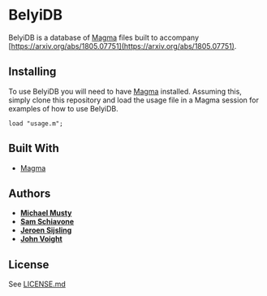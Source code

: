 # BelyiDB

BelyiDB is a database of [Magma](http://magma.maths.usyd.edu.au/magma/) files built to accompany [https://arxiv.org/abs/1805.07751](https://arxiv.org/abs/1805.07751).

## Installing

To use BelyiDB you will need to have
[Magma](http://magma.maths.usyd.edu.au/magma/) installed. Assuming this, simply
clone this repository and load the usage file in a Magma session for examples of
how to use BelyiDB.

```
load "usage.m";
```

## Built With

* [Magma](http://magma.maths.usyd.edu.au/magma/)

## Authors

* **[Michael Musty](https://github.com/michaelmusty)**
* **[Sam Schiavone](https://github.com/SamSchiavone)**
* **[Jeroen Sijsling](https://github.com/JRSijsling)**
* **[John Voight](https://github.com/jvoight)**

## License

See [LICENSE.md](LICENSE.md)
